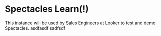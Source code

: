 # Spectacles Learn(!)

This instance will be used by Sales Engineers at Looker to test and demo Spectacles.
asdfasdf
sadfsdf
